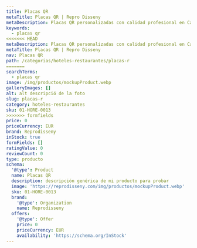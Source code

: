 ```yaml
---
title: Placas QR
metaTitle: Placas QR | Repro Disseny
metaDescription: Placas QR personalizadas con calidad profesional en Cataluña.
keywords:
  - placas qr
<<<<<<< HEAD
metaDescription: Placas QR personalizadas con calidad profesional en Cataluña.
metaTitle: Placas QR | Repro Disseny
nav: Placas QR
path: /categorias/hoteles-restaurantes/placas-r
=======
searchTerms:
  - placas qr
image: /img/productos/mockupProduct.webp
galleryImages: []
alt: alt descripció de la foto
slug: placas-r
category: hoteles-restaurantes
sku: 01-HORE-0013
>>>>>>> formfields
price: 0
priceCurrency: EUR
brand: Reprodisseny
inStock: true
formFields: []
ratingValue: 0
reviewCount: 0
type: producto
schema:
  '@type': Product
  name: Placas QR
  description: descripción genérica de mi producto para probar
  image: 'https://reprodisseny.com/img/productos/mockupProduct.webp'
  sku: 01-HORE-0013
  brand:
    '@type': Organization
    name: Reprodisseny
  offers:
    '@type': Offer
    price: 0
    priceCurrency: EUR
    availability: 'https://schema.org/InStock'
---
```


